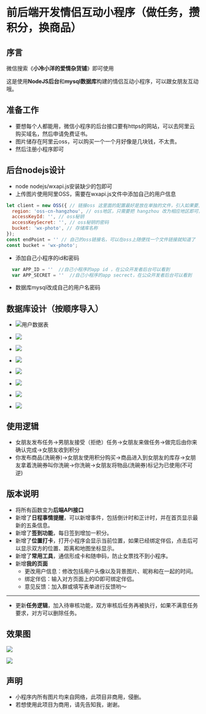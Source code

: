 # 前后端开发情侣互动小程序（做任务，攒积分，换商品）
## 序言
微信搜索《**小冷小洋的爱情杂货铺**》即可使用

这是使用**NodeJS后台**和**mysql数据库**构建的情侣互动小程序，可以跟女朋友互动哦。

## 准备工作

- 要想每个人都能用，微信小程序的后台接口要有https的网站，可以去阿里云购买域名，然后申请免费证书。
- 图片储存在阿里云oss，可以购买一个一个月好像是几块钱，不太贵。
- 然后注册小程序即可

## 后台nodejs设计

- node nodejs/wxapi.js安装缺少的包即可
- 上传图片使用阿里OSS，需要在wxapi.js文件中添加自己的用户信息

```js
let client = new OSS({ // 链接oss 这里面的配置最好是放在单独的文件，引入如果要上传的git的话账号密码最好不要传到git
  region: 'oss-cn-hangzhou', // oss地区，只需要把 hangzhou 改为相应地区即可，可以在oss上随便找一个文件链接就知道是哪个地区的了
  accessKeyId: '', // oss秘钥
  accessKeySecret: '', // oss秘钥的密码
  bucket: 'wx-photo', // 存储库名称
});
const endPoint = '' // 自己的oss链接名，可以在oss上随便找一个文件链接就知道了
const bucket = 'wx-photo';
```

- 添加自己小程序的id和密码

```js
  var APP_ID = ''  //自己小程序的app id ，在公众开发者后台可以看到
  var APP_SECRET = ''  //自己小程序的app secrect，在公众开发者后台可以看到
```

- 数据库mysql改成自己的用户名密码

## 数据库设计（按顺序导入）

- ![用户数据表](https://leng-mypic.oss-cn-beijing.aliyuncs.com/mac-img/20220907203113.png)

- ![](https://leng-mypic.oss-cn-beijing.aliyuncs.com/mac-img/20220907203408.png)
- ![](https://leng-mypic.oss-cn-beijing.aliyuncs.com/mac-img/20220907203425.png)
- ![](https://leng-mypic.oss-cn-beijing.aliyuncs.com/mac-img/20220907203525.png)
- ![](https://leng-mypic.oss-cn-beijing.aliyuncs.com/mac-img/20220907203541.png)
- ![](https://leng-mypic.oss-cn-beijing.aliyuncs.com/mac-img/20220907203600.png)
- ![](https://leng-mypic.oss-cn-beijing.aliyuncs.com/mac-img/20220907203614.png)
- ![](https://leng-mypic.oss-cn-beijing.aliyuncs.com/mac-img/20220907203258.png)



## 使用逻辑
- 女朋友发布任务->男朋友接受（拒绝）任务->女朋友来做任务->做完后由你来确认完成->女朋友收到积分
- 你发布商品(洗碗券)->女朋友使用积分购买->商品进入到女朋友的库存->女朋友拿着洗碗券叫你洗碗->你洗碗->女朋友将物品(洗碗券)标记为已使用(不可逆)
## 版本说明
- 将所有函数变为**后端API接口**
- 新增了**日程事情提醒**，可以新增事件，包括倒计时和正计时，并在首页显示最新的五条信息。
- 新增了**签到功能**，每日签到增加一积分。
- 新增了**位置打卡**，打开小程序会显示当前位置，如果已经绑定伴侣，点击后可以显示双方的位置、距离和地图坐标显示。
- 新增了**常用工具**，通信形成卡和随申码，防止女票找不到小程序。
- 新增**我的页面**
  - 更改用户信息：修改包括用户头像以及背景图片、昵称和在一起的时间。
  - 绑定伴侣：输入对方页面上的ID即可绑定伴侣。
  - 意见反馈：加入群或填写表单进行反馈哟～
---

- 更新**任务逻辑**，加入待审核功能，双方审核后任务再被执行，如果不满意任务要求，对方可以删除任务。

## 效果图
![](https://leng-mypic.oss-cn-beijing.aliyuncs.com/mac-img/20220907204246.png)

![](https://leng-mypic.oss-cn-beijing.aliyuncs.com/mac-img/20220907203740.png)

## 声明
- 小程序内所有图片均来自网络，此项目非商用，侵删。
- 若想使用此项目为商用，请先告知我，谢谢。
